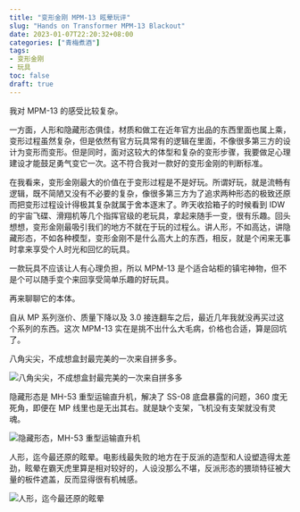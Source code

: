 ```yaml
---
title: "变形金刚 MPM-13 眩晕玩评"
slug: "Hands on Transformer MPM-13 Blackout"
date: 2023-01-07T22:20:32+08:00
categories: ["青梅煮酒"]
tags:
- 变形金刚
- 玩具
toc: false
draft: true
---
```


我对 MPM-13 的感受比较复杂。

一方面，人形和隐藏形态俱佳，材质和做工在近年官方出品的东西里面也属上乘，变形过程虽然复杂，但是依然有官方玩具常有的逻辑在里面，不像很多第三方的设计为变形而变形。但是同时，面对这较大的体型和复杂的变形步骤，我要做足心理建设才能鼓足勇气变它一次。这不符合我对一款好的变形金刚的判断标准。

在我看来，变形金刚最大的价值在于变形过程是不是好玩。所谓好玩，就是流畅有逻辑，既不简陋又没有不必要的复杂，像很多第三方为了追求两种形态的极致还原而把变形过程设计得极其复杂就属于舍本逐末了。昨天收拾箱子的时候看到 IDW 的宇宙飞碟、滑翔机等几个指挥官级的老玩具，拿起来随手一变，很有乐趣。回头想想，变形金刚最吸引我们的地方不就在于玩的过程么。讲人形，不如高达，讲隐藏形态，不如各种模型，变形金刚不是什么高大上的东西，相反，就是个闲来无事时拿来享受个人时光和回忆的玩具。

一款玩具不应该让人有心理负担，所以 MPM-13 是个适合站柜的镇宅神物，但不是个可以随手变个来回享受简单乐趣的好玩具。

再来聊聊它的本体。

自从 MP 系列涨价、质量下降以及 3.0 接连翻车之后，最近几年我就没再买过这个系列的东西。这次 MPM-13 实在是挑不出什么大毛病，价格也合适，算是回坑了。

八角尖尖，不成想盒封最完美的一次来自拼多多。

![八角尖尖，不成想盒封最完美的一次来自拼多多](https://raw.githubusercontent.com/xbot/image-hosting/master/blog/2023-01-07-23-08-32-IMG_9707.jpeg)

隐藏形态是 MH-53 重型运输直升机，解决了 SS-08 底盘暴露的问题，360 度无死角，即便在 MP 线里也是无出其右。就是缺个支架，飞机没有支架就没有灵魂。

![隐藏形态，MH-53 重型运输直升机](https://raw.githubusercontent.com/xbot/image-hosting/master/blog/2023-01-07-23-08-36-IMG_9708.jpeg)

人形，迄今最还原的眩晕。电影线最失败的地方在于反派的造型和人设塑造得太差劲，眩晕在霸天虎里算是相对较好的，人设没那么不堪，反派形态的猥琐特征被大量的板件遮盖，反而显得很有机械感。

![人形，迄今最还原的眩晕](https://raw.githubusercontent.com/xbot/image-hosting/master/blog/2023-01-07-23-08-40-IMG_9709.jpeg)